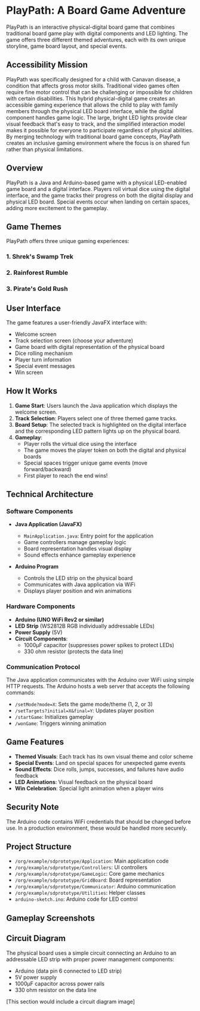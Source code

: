 # PlayPath: A Board Game Adventure

PlayPath is an interactive physical-digital board game that combines traditional board game play with digital components and LED lighting. The game offers three different themed adventures, each with its own unique storyline, game board layout, and special events.

## Accessibility Mission
PlayPath was specifically designed for a child with Canavan disease, a condition that affects gross motor skills. Traditional video games often require fine motor control that can be challenging or impossible for children with certain disabilities.
This hybrid physical-digital game creates an accessible gaming experience that allows the child to play with family members through the physical LED board interface, while the digital component handles game logic. The large, bright LED lights provide clear visual feedback that's easy to track, and the simplified interaction model makes it possible for everyone to participate regardless of physical abilities.
By merging technology with traditional board game concepts, PlayPath creates an inclusive gaming environment where the focus is on shared fun rather than physical limitations.

## Overview

PlayPath is a Java and Arduino-based game with a physical LED-enabled game board and a digital interface. Players roll virtual dice using the digital interface, and the game tracks their progress on both the digital display and physical LED board. Special events occur when landing on certain spaces, adding more excitement to the gameplay.

## Game Themes

PlayPath offers three unique gaming experiences:

### 1. Shrek's Swamp Trek

### 2. Rainforest Rumble

### 3. Pirate's Gold Rush


## User Interface

The game features a user-friendly JavaFX interface with:
- Welcome screen
- Track selection screen (choose your adventure)
- Game board with digital representation of the physical board
- Dice rolling mechanism
- Player turn information
- Special event messages
- Win screen

## How It Works

1. **Game Start**: Users launch the Java application which displays the welcome screen.
2. **Track Selection**: Players select one of three themed game tracks.
3. **Board Setup**: The selected track is highlighted on the digital interface and the corresponding LED pattern lights up on the physical board.
4. **Gameplay**:
   - Player rolls the virtual dice using the interface
   - The game moves the player token on both the digital and physical boards
   - Special spaces trigger unique game events (move forward/backward)
   - First player to reach the end wins!

## Technical Architecture

### Software Components

- **Java Application (JavaFX)**
  - `MainApplication.java`: Entry point for the application
  - Game controllers manage gameplay logic
  - Board representation handles visual display
  - Sound effects enhance gameplay experience

- **Arduino Program**
  - Controls the LED strip on the physical board
  - Communicates with Java application via WiFi
  - Displays player position and win animations

### Hardware Components

- **Arduino (UNO WiFi Rev2 or similar)**
- **LED Strip** (WS2812B RGB individually addressable LEDs)
- **Power Supply** (5V)
- **Circuit Components**:
  - 1000μF capacitor (suppresses power spikes to protect LEDs)
  - 330 ohm resistor (protects the data line)

### Communication Protocol

The Java application communicates with the Arduino over WiFi using simple HTTP requests. The Arduino hosts a web server that accepts the following commands:
- `/setMode?mode=X`: Sets the game mode/theme (1, 2, or 3)
- `/setTargets?initial=X&final=Y`: Updates player position
- `/startGame`: Initializes gameplay
- `/wonGame`: Triggers winning animation

## Game Features

- **Themed Visuals**: Each track has its own visual theme and color scheme
- **Special Events**: Land on special spaces for unexpected game events
- **Sound Effects**: Dice rolls, jumps, successes, and failures have audio feedback
- **LED Animations**: Visual feedback on the physical board
- **Win Celebration**: Special light animation when a player wins

## Security Note

The Arduino code contains WiFi credentials that should be changed before use. In a production environment, these would be handled more securely.

## Project Structure

- `/org/example/sdprototype/Application`: Main application code
- `/org/example/sdprototype/Controllers`: UI controllers
- `/org/example/sdprototype/GameLogic`: Core game mechanics
- `/org/example/sdprototype/GridBoard`: Board representation
- `/org/example/sdprototype/Communicator`: Arduino communication
- `/org/example/sdprototype/Utilities`: Helper classes
- `arduino-sketch.ino`: Arduino code for LED control

## Gameplay Screenshots

## Circuit Diagram

The physical board uses a simple circuit connecting an Arduino to an addressable LED strip with proper power management components:
- Arduino (data pin 6 connected to LED strip)
- 5V power supply
- 1000μF capacitor across power rails
- 330 ohm resistor on the data line

[This section would include a circuit diagram image]

